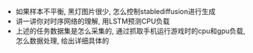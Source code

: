 
- 如果样本不平衡, 黑灯图片很少, 怎么控制stablediffusion进行生成
- 讲一讲你对时序网络的理解, 用LSTM预测CPU负载
- 上述的任务数据集是怎么采集的, 通过抓取手机运行游戏时的cpu和gpu负载, 怎么数据处理, 给出详细具体的
